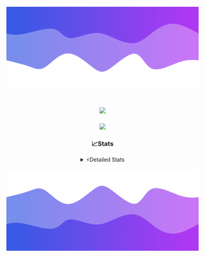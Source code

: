 ![Header](./header.png)
<div align="center">

<h1 align="center">
  <a href="https://git.io/typing-svg">
    <img src="https://readme-typing-svg.herokuapp.com/?lines=Hello,+There!+%F0%9F%91%8B;This+is+chicho.;Owner+on+Ocean;&center=true&size=25">
  </a>
</h1>
  
<p align="center">
  <img src="https://lanyard.cnrad.dev/api/852683595378196480" />
</p>

### 📈Stats
<details>
    <summary> ⚡Detailed Stats</summary>
    <br/>

<!--START_SECTION:waka-->
![Code Time](http://img.shields.io/badge/Code%20Time-587%20hrs-blue)

![Profile Views](http://img.shields.io/badge/Profile%20Views-4-blue)

**🐱 My GitHub Data** 

> 📦 44.0 kB Used in GitHub's Storage 
 > 
> 🏆 52 Contributions in the Year 2023
 > 
> 🚫 Not Opted to Hire
 > 
> 📜 12 Public Repositories 
 > 
> 🔑 7 Private Repositories 
 > 
**I'm a Night 🦉** 

```text
🌞 Morning                17 commits          █░░░░░░░░░░░░░░░░░░░░░░░░   04.80 % 
🌆 Daytime                40 commits          ███░░░░░░░░░░░░░░░░░░░░░░   11.30 % 
🌃 Evening                154 commits         ███████████░░░░░░░░░░░░░░   43.50 % 
🌙 Night                  143 commits         ██████████░░░░░░░░░░░░░░░   40.40 % 
```
📅 **I'm Most Productive on Tuesday** 

```text
Monday                   19 commits          █░░░░░░░░░░░░░░░░░░░░░░░░   05.37 % 
Tuesday                  102 commits         ███████░░░░░░░░░░░░░░░░░░   28.81 % 
Wednesday                63 commits          ████░░░░░░░░░░░░░░░░░░░░░   17.80 % 
Thursday                 47 commits          ███░░░░░░░░░░░░░░░░░░░░░░   13.28 % 
Friday                   41 commits          ███░░░░░░░░░░░░░░░░░░░░░░   11.58 % 
Saturday                 31 commits          ██░░░░░░░░░░░░░░░░░░░░░░░   08.76 % 
Sunday                   51 commits          ████░░░░░░░░░░░░░░░░░░░░░   14.41 % 
```


📊 **This Week I Spent My Time On** 

```text
🕑︎ Time Zone: America/Argentina/Buenos_Aires

💬 Programming Languages: 
JavaScript               6 hrs 9 mins        █████████████░░░░░░░░░░░░   50.51 % 
HTML                     4 hrs 46 mins       ██████████░░░░░░░░░░░░░░░   39.28 % 
Python                   1 hr 14 mins        ███░░░░░░░░░░░░░░░░░░░░░░   10.18 % 
CSV                      0 secs              ░░░░░░░░░░░░░░░░░░░░░░░░░   00.02 % 

🔥 Editors: 
VS Code                  12 hrs 10 mins      █████████████████████████   100.00 % 

🐱‍💻 Projects: 
Unknown Project          7 hrs 29 mins       ███████████████░░░░░░░░░░   61.58 % 
Backend                  3 hrs 2 mins        ██████░░░░░░░░░░░░░░░░░░░   25.03 % 
Coder                    1 hr 37 mins        ███░░░░░░░░░░░░░░░░░░░░░░   13.38 % 

💻 Operating System: 
Windows                  12 hrs 10 mins      █████████████████████████   100.00 % 
```

**I Mostly Code in JavaScript** 

```text
JavaScript               9 repos             ████████░░░░░░░░░░░░░░░░░   31.03 % 
HTML                     5 repos             ████░░░░░░░░░░░░░░░░░░░░░   17.24 % 
CSS                      4 repos             ███░░░░░░░░░░░░░░░░░░░░░░   13.79 % 
C#                       2 repos             ██░░░░░░░░░░░░░░░░░░░░░░░   06.90 % 
Batchfile                1 repo              █░░░░░░░░░░░░░░░░░░░░░░░░   03.45 % 
```




 Last Updated on 21/12/2023 13:15:32 UTC
<!--END_SECTION:waka-->
</details>

![Footer](./footer.png)
